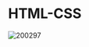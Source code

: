 # HTML-CSS
![200297](https://github.com/miroslav-valsorim/HTML-CSS/assets/71708774/8bee83de-57f0-4712-ba2e-cbe5fe352876)
